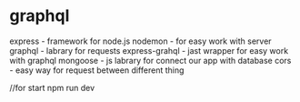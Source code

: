# graphql
express - framework for node.js
nodemon - for easy work with server
graphql - labrary for requests 
express-grahql - jast wrapper for easy work with graphql
mongoose - js labrary for connect our app with database 
cors - easy way for request between different thing

//for start 
npm run dev
